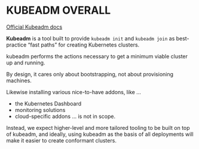 # KUBEADM OVERALL

[Official Kubeadm docs](https://kubernetes.io/docs/reference/setup-tools/kubeadm/kubeadm/)


**Kubeadm** is a tool built to provide `kubeadm init` and `kubeadm join` as best-practice “fast paths” for creating Kubernetes clusters.

kubeadm performs the actions necessary to get a minimum viable cluster up and running. 

By design, it cares only about bootstrapping, not about provisioning machines. 

Likewise installing various nice-to-have addons, like ...
  - the Kubernetes Dashboard
  - monitoring solutions
  - cloud-specific addons
... is not in scope.

Instead, we expect higher-level and more tailored tooling to be built on top of kubeadm, and ideally, using kubeadm as the basis of all deployments will make it easier to create conformant clusters.


































